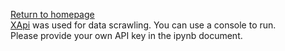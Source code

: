 [Return to homepage](https://github.com/ronineume/X-NLP-Project/tree/main) \
[XApi](https://github.com/ronineume/X-NLP-Project/blob/main/Data_preparation/XApi.ipynb) was used for data scrawling. You can use a console to run.\
Please provide your own API key in the ipynb document.
